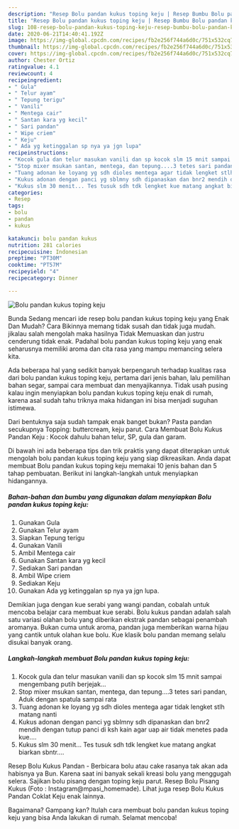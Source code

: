 ```yaml
---
description: "Resep Bolu pandan kukus toping keju | Resep Bumbu Bolu pandan kukus toping keju Yang Enak dan Simpel"
title: "Resep Bolu pandan kukus toping keju | Resep Bumbu Bolu pandan kukus toping keju Yang Enak dan Simpel"
slug: 108-resep-bolu-pandan-kukus-toping-keju-resep-bumbu-bolu-pandan-kukus-toping-keju-yang-enak-dan-simpel
date: 2020-06-21T14:40:41.192Z
image: https://img-global.cpcdn.com/recipes/fb2e256f744a6d0c/751x532cq70/bolu-pandan-kukus-toping-keju-foto-resep-utama.jpg
thumbnail: https://img-global.cpcdn.com/recipes/fb2e256f744a6d0c/751x532cq70/bolu-pandan-kukus-toping-keju-foto-resep-utama.jpg
cover: https://img-global.cpcdn.com/recipes/fb2e256f744a6d0c/751x532cq70/bolu-pandan-kukus-toping-keju-foto-resep-utama.jpg
author: Chester Ortiz
ratingvalue: 4.1
reviewcount: 4
recipeingredient:
- " Gula"
- " Telur ayam"
- " Tepung terigu"
- " Vanili"
- " Mentega cair"
- " Santan kara yg kecil"
- " Sari pandan"
- " Wipe criem"
- " Keju"
- " Ada yg ketinggalan sp nya ya jgn lupa"
recipeinstructions:
- "Kocok gula dan telur masukan vanili dan sp kocok slm 15 mnit sampai mengembang putih berjejak..."
- "Stop mixer msukan santan, mentega, dan tepung....3 tetes sari pandan, Aduk dengan spatula sampai rata"
- "Tuang adonan ke loyang yg sdh dioles mentega agar tidak lengket stlh matang nanti"
- "Kukus adonan dengan panci yg sblmny sdh dipanaskan dan bnr2 mendih dengan tutup panci di ksh kain agar uap air tidak menetes pada kue...."
- "Kukus slm 30 menit... Tes tusuk sdh tdk lengket kue matang angkat biarkan sbntr...."
categories:
- Resep
tags:
- bolu
- pandan
- kukus

katakunci: bolu pandan kukus 
nutrition: 281 calories
recipecuisine: Indonesian
preptime: "PT30M"
cooktime: "PT57M"
recipeyield: "4"
recipecategory: Dinner

---
```



![Bolu pandan kukus toping keju](https://img-global.cpcdn.com/recipes/fb2e256f744a6d0c/751x532cq70/bolu-pandan-kukus-toping-keju-foto-resep-utama.jpg)

Bunda Sedang mencari ide resep bolu pandan kukus toping keju yang Enak Dan Mudah? Cara Bikinnya memang tidak susah dan tidak juga mudah. jikalau salah mengolah maka hasilnya Tidak Memuaskan dan justru cenderung tidak enak. Padahal bolu pandan kukus toping keju yang enak seharusnya memiliki aroma dan cita rasa yang mampu memancing selera kita.

Ada beberapa hal yang sedikit banyak berpengaruh terhadap kualitas rasa dari bolu pandan kukus toping keju, pertama dari jenis bahan, lalu pemilihan bahan segar, sampai cara membuat dan menyajikannya. Tidak usah pusing kalau ingin menyiapkan bolu pandan kukus toping keju enak di rumah, karena asal sudah tahu triknya maka hidangan ini bisa menjadi suguhan istimewa.

Dari bentuknya saja sudah tampak enak banget bukan? Pasta pandan secukupnya Topping: buttercream, keju parut. Cara Membuat Bolu Kukus Pandan Keju : Kocok dahulu bahan telur, SP, gula dan garam.


Di bawah ini ada beberapa tips dan trik praktis yang dapat diterapkan untuk mengolah bolu pandan kukus toping keju yang siap dikreasikan. Anda dapat membuat Bolu pandan kukus toping keju memakai 10 jenis bahan dan 5 tahap pembuatan. Berikut ini langkah-langkah untuk menyiapkan hidangannya.

<!--inarticleads1-->

##### Bahan-bahan dan bumbu yang digunakan dalam menyiapkan Bolu pandan kukus toping keju:

1. Gunakan  Gula
1. Gunakan  Telur ayam
1. Siapkan  Tepung terigu
1. Gunakan  Vanili
1. Ambil  Mentega cair
1. Gunakan  Santan kara yg kecil
1. Sediakan  Sari pandan
1. Ambil  Wipe criem
1. Sediakan  Keju
1. Gunakan  Ada yg ketinggalan sp nya ya jgn lupa.


Demikian juga dengan kue serabi yang wangi pandan, cobalah untuk mencoba belajar cara membuat kue serabi. Bolu kukus pandan adalah salah satu variasi olahan bolu yang diberikan ekstrak pandan sebagai penambah aromanya. Bukan cuma untuk aroma, pandan juga memberikan warna hijau yang cantik untuk olahan kue bolu. Kue klasik bolu pandan memang selalu disukai banyak orang. 

<!--inarticleads2-->

##### Langkah-langkah membuat Bolu pandan kukus toping keju:

1. Kocok gula dan telur masukan vanili dan sp kocok slm 15 mnit sampai mengembang putih berjejak...
1. Stop mixer msukan santan, mentega, dan tepung....3 tetes sari pandan, Aduk dengan spatula sampai rata
1. Tuang adonan ke loyang yg sdh dioles mentega agar tidak lengket stlh matang nanti
1. Kukus adonan dengan panci yg sblmny sdh dipanaskan dan bnr2 mendih dengan tutup panci di ksh kain agar uap air tidak menetes pada kue....
1. Kukus slm 30 menit... Tes tusuk sdh tdk lengket kue matang angkat biarkan sbntr....


Resep Bolu Kukus Pandan - Berbicara bolu atau cake rasanya tak akan ada habisnya ya Bun. Karena saat ini banyak sekali kreasi bolu yang menggugah selera. Sajikan bolu pisang dengan toping keju parut. Resep Bolu Pisang Kukus (Foto : Instagram@mpasi_homemade). Lihat juga resep Bolu Kukus Pandan Coklat Keju enak lainnya. 

Bagaimana? Gampang kan? Itulah cara membuat bolu pandan kukus toping keju yang bisa Anda lakukan di rumah. Selamat mencoba!
